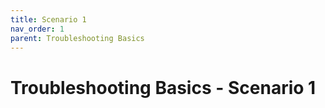 ```yaml
---
title: Scenario 1
nav_order: 1
parent: Troubleshooting Basics
---
```


# Troubleshooting Basics - Scenario 1
